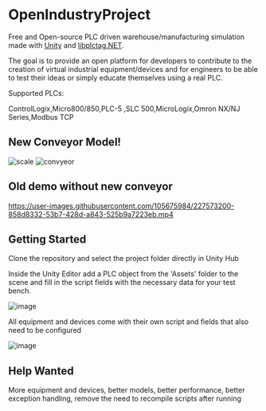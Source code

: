 # OpenIndustryProject

Free and Open-source PLC driven warehouse/manufacturing simulation made with [Unity](https://unity.com/) and [libplctag.NET](https://github.com/libplctag/libplctag.NET). 

The goal is to provide an open platform for developers to contribute to the creation of virtual industrial equipment/devices and for engineers to be able to test their ideas or simply educate themselves using a real PLC.

Supported PLCs:

ControlLogix,Micro800/850,PLC-5 ,SLC 500,MicroLogix,Omron NX/NJ Series,Modbus TCP

## New Conveyor Model!

![scale](https://user-images.githubusercontent.com/105675984/228063593-c49b5f93-1ecf-47da-bb42-fd077a8112ce.gif)
![convyeor](https://user-images.githubusercontent.com/105675984/228064528-81458c7d-0c4c-4bb1-8698-d1283b8faa48.gif)

## Old demo without new conveyor

https://user-images.githubusercontent.com/105675984/227573200-858d8332-53b7-428d-a843-525b9a7223eb.mp4


## Getting Started

Clone the repository and select the project folder directly in Unity Hub

Inside the Unity Editor add a PLC object from the 'Assets' folder to the scene and fill in the script fields with the necessary data for your test bench. 

![image](https://user-images.githubusercontent.com/105675984/218582555-4a450d03-8b2e-499c-b1ca-a4e286d686b8.png)

All equipment and devices come with their own script and fields that also need to be configured

![image](https://user-images.githubusercontent.com/105675984/218584052-5b67fdb5-4e44-461f-a5f4-87fe4ebe888d.png)

## Help Wanted

More equipment and devices,
better models,
better performance,
better exception handling,
remove the need to recompile scripts after running


